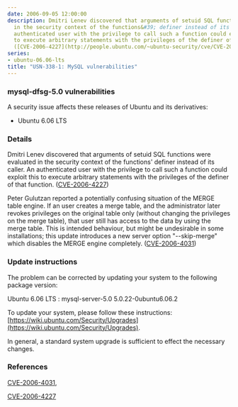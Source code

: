 ```yaml
---
date: 2006-09-05 12:00:00
description: Dmitri Lenev discovered that arguments of setuid SQL functions were evaluated
  in the security context of the functions&#39; definer instead of its caller. An
  authenticated user with the privilege to call such a function could exploit this
  to execute arbitrary statements with the privileges of the definer of that function.
  ([CVE-2006-4227](http://people.ubuntu.com/~ubuntu-security/cve/CVE-2006-4227))
series:
- ubuntu-06.06-lts
title: "USN-338-1: MySQL vulnerabilities"
---
```


### mysql-dfsg-5.0 vulnerabilities

A security issue affects these releases of Ubuntu and its derivatives:

* Ubuntu 6.06 LTS

### Details

Dmitri Lenev discovered that arguments of setuid SQL functions were evaluated in the security context of the functions&#39; definer instead of its caller. An authenticated user with the privilege to call such a function could exploit this to execute arbitrary statements with the privileges of the definer of that function. ([CVE-2006-4227](http://people.ubuntu.com/~ubuntu-security/cve/CVE-2006-4227))

Peter Gulutzan reported a potentially confusing situation of the MERGE table engine. If an user creates a merge table, and the administrator later revokes privileges on the original table only (without changing the privileges on the merge table), that user still has access to the data by using the merge table. This is intended behaviour, but might be undesirable in some installations; this update introduces a new server option &quot;--skip-merge&quot; which disables the MERGE engine completely. ([CVE-2006-4031](http://people.ubuntu.com/~ubuntu-security/cve/CVE-2006-4031))

### Update instructions

The problem can be corrected by updating your system to the following package version:

Ubuntu 6.06 LTS
 : mysql-server-5.0 <span>5.0.22-0ubuntu6.06.2</span>

To update your system, please follow these instructions: [https://wiki.ubuntu.com/Security/Upgrades](https://wiki.ubuntu.com/Security/Upgrades).

In general, a standard system upgrade is sufficient to effect the necessary changes.

### References

 [CVE-2006-4031](http://people.ubuntu.com/~ubuntu-security/cve/CVE-2006-4031), 

 [CVE-2006-4227](http://people.ubuntu.com/~ubuntu-security/cve/CVE-2006-4227)

